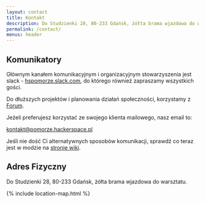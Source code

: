 ```yaml
---
layout: contact
title: Kontakt
description: Do Studzienki 28, 80-233 Gdańsk, żółta brama wjazdowa do warsztatu. kontakt@pomorze.hackerspace.pl
permalink: /contact/
menus: header
---
```


## Komunikatory

Głównym kanałem komunikacyjnym i organizacyjnym stowarzyszenia jest slack - [hspomorze.slack.com](/slack), do którego również zapraszamy wszystkich gości.

Do dłuższych projektów i planowania działań społeczności, korzystamy z [Forum](//forum.hsp.sh).

Jeżeli preferujesz korzystać ze swojego klienta mailowego, nasz email to:

[kontakt@pomorze.hackerspace.pl](mailto:kontakt@pomorze.hackerspace.pl?Subject=Strona%20HSP%20kontakt)

Jeśli nie dość Ci alternatywnych sposobów komunikacji, sprawdź co teraz jest w modzie na [stronie wiki](https://wiki.hsp.sh/komunikator).

## Adres Fizyczny

Do Studzienki 28, 80-233 Gdańsk, żółta brama wjazdowa do warsztatu.

{% include location-map.html %}
